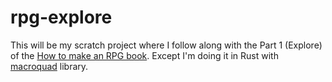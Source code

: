 # rpg-explore

This will be my scratch project where I follow along with the Part 1 (Explore) of the [How to make an RPG book](http://howtomakeanrpg.com/a/how-to-make-an-rpg-release.html). Except I'm doing it in Rust with [macroquad](https://github.com/not-fl3/macroquad) library.
